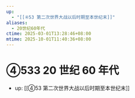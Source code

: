 ```yaml
---
up:
  - "[[④53 第二次世界大战以后时期至本世纪末]]"
aliases:
  - 20世纪60年代
ctime: 2025-03-01T13:28:46+08:00
mtime: 2025-10-01T11:40:36+08:00
---
```


# ④533 20 世纪 60 年代

- up: [[④53 第二次世界大战以后时期至本世纪末]]
